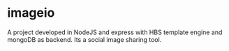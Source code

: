 # imageio
A project developed in NodeJS and express with HBS template engine and mongoDB as backend. Its a social image sharing tool.
